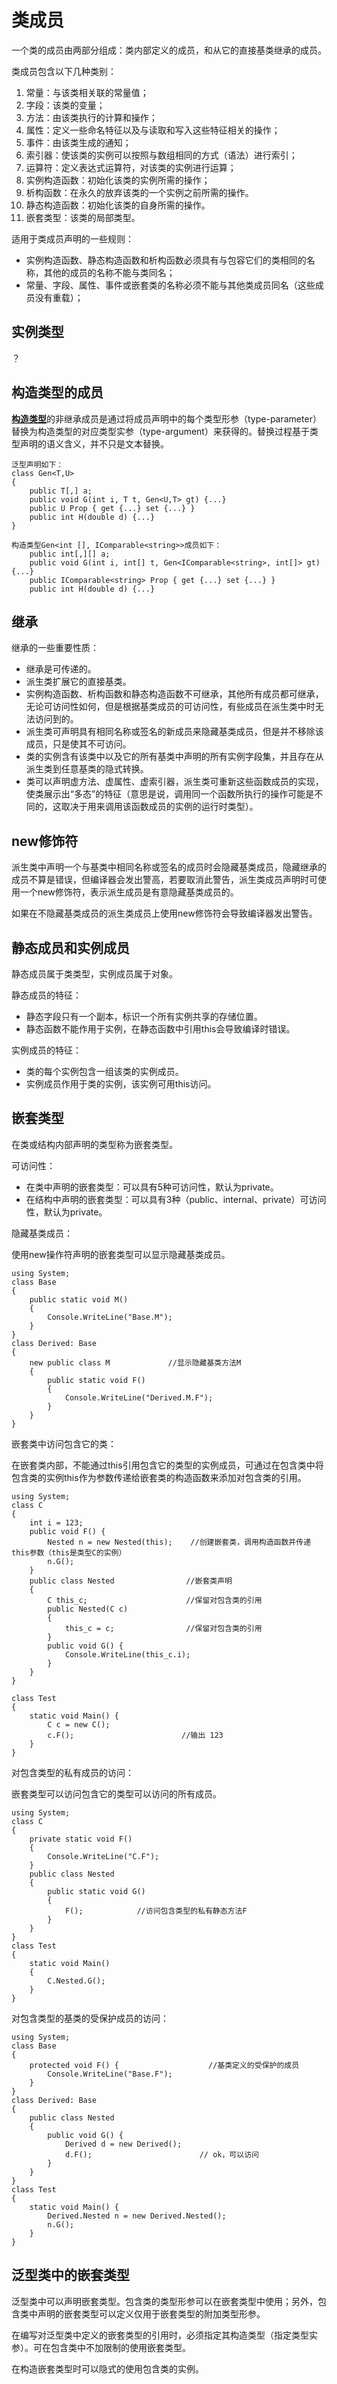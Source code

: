 # 类成员

一个类的成员由两部分组成：类内部定义的成员，和从它的直接基类继承的成员。

类成员包含以下几种类别：

1. 常量：与该类相关联的常量值；
2. 字段：该类的变量；
3. 方法：由该类执行的计算和操作；
4. 属性：定义一些命名特征以及与读取和写入这些特征相关的操作；
5. 事件：由该类生成的通知；
6. 索引器：使该类的实例可以按照与数组相同的方式（语法）进行索引；
7. 运算符：定义表达式运算符，对该类的实例进行运算；
8. 实例构造函数：初始化该类的实例所需的操作；
9. 析构函数：在永久的放弃该类的一个实例之前所需的操作。
10. 静态构造函数：初始化该类的自身所需的操作。
11. 嵌套类型：该类的局部类型。

适用于类成员声明的一些规则：

* 实例构造函数、静态构造函数和析构函数必须具有与包容它们的类相同的名称，其他的成员的名称不能与类同名；
* 常量、字段、属性、事件或嵌套类的名称必须不能与其他类成员同名（这些成员没有重载）；

## 实例类型

？

## 构造类型的成员

[**构造类型**](/类型/gou-zao-lei-xing.md)的非继承成员是通过将成员声明中的每个类型形参（type-parameter）替换为构造类型的对应类型实参（type-argument）来获得的。替换过程基于类型声明的语义含义，并不只是文本替换。

```
泛型声明如下：
class Gen<T,U>
{
    public T[,] a;
    public void G(int i, T t, Gen<U,T> gt) {...}
    public U Prop { get {...} set {...} }
    public int H(double d) {...}
}

构造类型Gen<int [], IComparable<string>>成员如下：
    public int[,][] a;
    public void G(int i, int[] t, Gen<IComparable<string>, int[]> gt) {...}
    public IComparable<string> Prop { get {...} set {...} }
    public int H(double d) {...}
```

## 继承

继承的一些重要性质：

* 继承是可传递的。
* 派生类扩展它的直接基类。
* 实例构造函数、析构函数和静态构造函数不可继承，其他所有成员都可继承，无论可访问性如何，但是根据基类成员的可访问性，有些成员在派生类中时无法访问到的。
* 派生类可声明具有相同名称或签名的新成员来隐藏基类成员，但是并不移除该成员，只是使其不可访问。
* 类的实例含有该类中以及它的所有基类中声明的所有实例字段集，并且存在从派生类到任意基类的隐式转换。
* 类可以声明虚方法、虚属性、虚索引器，派生类可重新这些函数成员的实现，使类展示出“多态”的特征（意思是说，调用同一个函数所执行的操作可能是不同的，这取决于用来调用该函数成员的实例的运行时类型）。

## new修饰符

派生类中声明一个与基类中相同名称或签名的成员时会隐藏基类成员，隐藏继承的成员不算是错误，但编译器会发出警高，若要取消此警告，派生类成员声明时可使用一个new修饰符，表示派生成员是有意隐藏基类成员的。

如果在不隐藏基类成员的派生类成员上使用new修饰符会导致编译器发出警告。

## 静态成员和实例成员

静态成员属于类类型，实例成员属于对象。

静态成员的特征：

* 静态字段只有一个副本，标识一个所有实例共享的存储位置。
* 静态函数不能作用于实例，在静态函数中引用this会导致编译时错误。

实例成员的特征：

* 类的每个实例包含一组该类的实例成员。
* 实例成员作用于类的实例，该实例可用this访问。

## 嵌套类型

在类或结构内部声明的类型称为嵌套类型。

可访问性：

* 在类中声明的嵌套类型：可以具有5种可访问性，默认为private。
* 在结构中声明的嵌套类型：可以具有3种（public、internal、private）可访问性，默认为private。

隐藏基类成员：

使用new操作符声明的嵌套类型可以显示隐藏基类成员。

```
using System;
class Base
{
    public static void M() 
    {
        Console.WriteLine("Base.M");
    }
}
class Derived: Base 
{
    new public class M             //显示隐藏基类方法M
    {
        public static void F() 
        {    
            Console.WriteLine("Derived.M.F");
        }
    }
}
```

嵌套类中访问包含它的类：

在嵌套类内部，不能通过this引用包含它的类型的实例成员，可通过在包含类中将包含类的实例this作为参数传递给嵌套类的构造函数来添加对包含类的引用。

```
using System;
class C
{
    int i = 123;
    public void F() {
        Nested n = new Nested(this);    //创建嵌套类，调用构造函数并传递this参数（this是类型C的实例）
        n.G();
    }
    public class Nested                //嵌套类声明
    {
        C this_c;                      //保留对包含类的引用
        public Nested(C c)             
        {
            this_c = c;                //保留对包含类的引用
        }
        public void G() {
            Console.WriteLine(this_c.i);
        }
    }
}

class Test
{
    static void Main() {
        C c = new C();
        c.F();                        //输出 123
    }
}
```

对包含类型的私有成员的访问：

嵌套类型可以访问包含它的类型可以访问的所有成员。

```
using System;
class C 
{
    private static void F() 
    {
        Console.WriteLine("C.F");
    }
    public class Nested 
    {
        public static void G() 
        {
            F();            //访问包含类型的私有静态方法F
        }
    }
}
class Test 
{
    static void Main() 
    {
        C.Nested.G();
    }
}
```

对包含类型的基类的受保护成员的访问：

```
using System;
class Base 
{
    protected void F() {                    //基类定义的受保护的成员
        Console.WriteLine("Base.F");
    }
}
class Derived: Base 
{
    public class Nested 
    {
        public void G() {
            Derived d = new Derived();
            d.F();                        // ok，可以访问
        }
    }
}
class Test 
{
    static void Main() {
        Derived.Nested n = new Derived.Nested();
        n.G();
    }
}
```

## 泛型类中的嵌套类型

泛型类中可以声明嵌套类型。包含类的类型形参可以在嵌套类型中使用；另外，包含类中声明的嵌套类型可以定义仅用于嵌套类型的附加类型形参。

在编写对泛型类中定义的嵌套类型的引用时，必须指定其构造类型（指定类型实参）。可在包含类中不加限制的使用嵌套类型。

在构造嵌套类型时可以隐式的使用包含类的实例。




